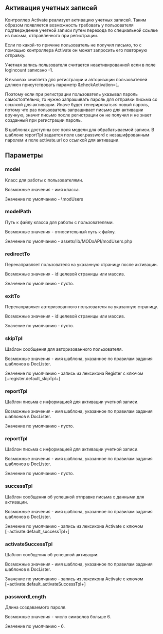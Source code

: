 ## Активация учетных записей

Контроллер Activate реализует активацию учетных записей. Таким образом появляется возможность требовать у пользователя подтверждение учетной записи путем перехода по специальной ссылке из письма, отправленного при регистрации.

Если по какой-то причине пользователь не получил письмо, то c помощью контроллера Activate он может запросить его повторную отправку.

Учетная запись пользователя считается неактивированной если в поле logincount записано -1.

В вызовах сниппета для регистрации и авторизации пользователей должен присутствовать параметр &checkActivation=`1`.

Поэтому если при регистрации пользователь указывал пароль самостоятельно, то нужно запрашивать пароль для отправки письма со ссылкой для активации. Иначе будет генерироваться новый пароль, потому что раз пользователь запрашивает письмо для активации вручную, значит письмо после регистрации он не получил и не знает созданный при регистрации пароль.

В шаблонах доступны все поля модели для обрабатываемой записи. В шаблоне reportTpl задается поле user.password с незашифрованным паролем и поле activate.url со ссылкой для активации. 

## Параметры
### model
Класс для работы с пользователями.

Возможные значения - имя класса.

Значение по умолчанию - \modUsers

### modelPath
Путь к файлу класса для работы с пользователями.

Возможные значения - относительный путь к файлу.

Значение по умолчанию - assets/lib/MODxAPI/modUsers.php

### redirectTo
Перенаправляет пользователя на указанную страницу после активации.

Возможные значения - id целевой страницы или массив.

Значение по умолчанию - пусто.

### exitTo
Перенаправляет авторизованного пользователя на указанную страницу.

Возможные значения - id целевой страницы или массив.

Значение по умолчанию - пусто.

### skipTpl
Шаблон сообщения для авторизованного пользователя.

Возможные значения - имя шаблона, указанное по правилам задания шаблонов в DocLister.

Значение по умолчанию - запись из лексикона Register с ключом [+register.default_skipTpl+]

### reportTpl
Шаблон письма с информацией для активации учетной записи.

Возможные значения - имя шаблона, указанное по правилам задания шаблонов в DocLister.

Значение по умолчанию - пусто.

### reportTpl
Шаблон письма с информацией для активации учетной записи.

Возможные значения - имя шаблона, указанное по правилам задания шаблонов в DocLister.

Значение по умолчанию - пусто.

### successTpl
Шаблон сообщения об успешной отправке письма с данными для активации. 

Возможные значения - имя шаблона, указанное по правилам задания шаблонов в DocLister.

Значение по умолчанию - запись из лексикона Activate с ключом [+activate.default_successTpl+]

### activateSuccessTpl
Шаблон сообщения об успешной активации. 

Возможные значения - имя шаблона, указанное по правилам задания шаблонов в DocLister.

Значение по умолчанию - запись из лексикона Activate с ключом [+activate.default_activateSuccessTpl+]

### passwordLength
Длина создаваемого пароля.

Возможные значения - число символов больше 6.

Значение по умолчанию - 6.
